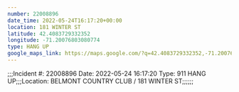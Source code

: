 ```yaml
---
number: 22008896
date_time: 2022-05-24T16:17:20+00:00
location: 181 WINTER ST
latitude: 42.4083729332352
longitude: -71.20076803080774
type: HANG UP
google_maps_link: https://maps.google.com/?q=42.4083729332352,-71.20076803080774
---
```


;;;Incident #: 22008896  Date: 2022-05-24 16:17:20   Type: 911 HANG UP;;;Location: BELMONT COUNTRY CLUB / 181 WINTER ST;;;;;;
